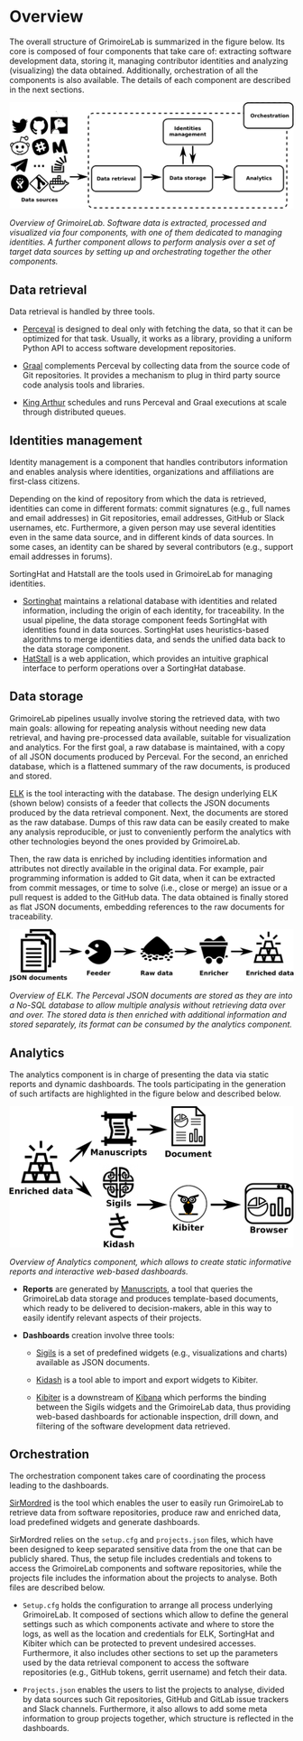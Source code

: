 # Overview

The overall structure of GrimoireLab is summarized in the figure below. Its core is composed of four components that take care of: extracting software development data, storing it, managing contributor identities and analyzing (visualizing) the data obtained. Additionally, orchestration of all the components is also available. The details of each component are described in the next sections.

![](../assets/grimoirelab-all.png)

*Overview of GrimoireLab. Software data is extracted, processed and visualized via four components, with one of them dedicated to managing identities. A further component allows to perform analysis over a set of target data sources by setting up and orchestrating together the other components.*
## Data retrieval

Data retrieval is handled by three tools. 

- [Perceval](https://github.com/chaoss/grimoirelab-perceval) is designed to deal only with fetching the data, so that it can be optimized for that task. Usually, it works as a library, providing a uniform Python API to access software development repositories. 

- [Graal](https://github.com/chaoss/grimoirelab-graal) complements Perceval by collecting data from the source code of Git repositories. It provides a mechanism to plug in third party source code analysis tools and libraries.

- [King Arthur](https://github.com/chaoss/grimoirelab-kingarthur) schedules and runs Perceval and Graal executions at scale through distributed queues.

## Identities management

Identity management is a component that handles contributors information and enables analysis where identities, organizations and affiliations are first-class citizens.

Depending on the kind of repository from which the data is retrieved, identities can come in different formats: commit signatures (e.g., full names and email addresses) in Git repositories, email addresses, GitHub or Slack usernames, etc. Furthermore, a given person may use several identities even in the same data source, and in different kinds of data sources. In some cases, an identity can be shared by several contributors (e.g., support email addresses in forums).

SortingHat and Hatstall are the tools used in GrimoireLab for managing identities. 

- [Sortinghat](https://github.com/chaoss/grimoirelab-sortinghat) maintains a relational database with identities and related information, including the origin of each identity, for traceability. In the usual pipeline, the data storage component feeds SortingHat with identities found in data sources. SortingHat uses heuristics-based algorithms to merge identities data, and sends the unified data back to the data storage component.
- [HatStall](https://github.com/chaoss/grimoirelab-hatstall) is a web application, which provides an intuitive graphical interface to perform operations over a SortingHat database.

## Data storage

GrimoireLab pipelines usually involve storing the retrieved data, with two main goals: allowing for repeating analysis without needing new data retrieval, and having pre-processed data available, suitable for visualization and analytics. For the first goal, a raw database is maintained, with a copy of all JSON documents produced by Perceval. For the second, an enriched database, which is a flattened summary of the raw documents, is produced and stored.

[ELK](https://github.com/chaoss/grimoirelab-elk) is the tool interacting with the database. The design underlying ELK (shown below) consists of a feeder that collects the JSON documents produced by the data retrieval component. Next, the documents are stored as the raw database. Dumps of this raw data can be easily created to make any analysis reproducible, or just to conveniently perform the analytics with other technologies beyond the ones provided by GrimoireLab.

Then, the raw data is enriched by including identities information and attributes not directly available in the original data. For example, pair programming information is added to Git data, when it can be extracted from commit messages, or time to solve (i.e., close or merge) an issue or a pull request is added to the GitHub data. The data obtained is finally stored as flat JSON documents, embedding references to the raw documents for traceability.

![](../assets/grimoirelab-data-storage.png)

*Overview of ELK. The Perceval JSON documents are stored as they are into a No-SQL database to allow multiple analysis without retrieving data over and over. The stored data is then enriched with additional information and stored separately, its format can be consumed by the analytics component.*

## Analytics

The analytics component is in charge of presenting the data via static reports and dynamic dashboards. The tools participating in the generation of such artifacts are highlighted in the figure below and described below.

![](../assets/grimoirelab-analytics.png)

*Overview of Analytics component, which allows to create static informative reports and interactive web-based dashboards.*

- **Reports** are generated by [Manuscripts](https://github.com/chaoss/grimoirelab-manuscripts), a tool that queries the GrimoireLab data storage and produces template-based documents, which ready to be delivered to decision-makers, able in this way to easily identify relevant aspects of their projects.

- **Dashboards** creation involve three tools:

  - [Sigils](https://github.com/chaoss/grimoirelab-sigils) is a set of predefined widgets (e.g., visualizations and charts) available as JSON documents.
  
  - [Kidash](https://github.com/chaoss/grimoirelab-kidash) is a tool able to import and export widgets to Kibiter.
  
  - [Kibiter](https://github.com/chaoss/grimoirelab-kibiter) is a downstream of [Kibana](https://github.com/elastic/kibana) which performs the binding between the Sigils widgets and the GrimoireLab data, thus providing web-based dashboards for actionable inspection, drill down, and filtering of the software development data retrieved.

## Orchestration

The orchestration component takes care of coordinating the process leading to the dashboards.

[SirMordred](https://github.com/chaoss/grimoirelab-sirmordred) is the tool which enables the user to easily run GrimoireLab to retrieve data from software repositories, produce raw and enriched data, load predefined widgets and generate dashboards.

SirMordred relies on the `setup.cfg` and `projects.json` files, which have been designed to keep separated sensitive data from the one that can be publicly shared. Thus, the setup file includes credentials and tokens to access the GrimoireLab components and software repositories, while the projects file includes the information about the projects to analyse. Both files are
described below.

- `Setup.cfg` holds the configuration to arrange all process underlying GrimoireLab. It composed of sections which allow to define the general settings such as which components activate and where to store the logs, as well as the location and credentials 
for ELK, SortingHat and Kibiter which can be protected to prevent undesired accesses. Furthermore, it also includes other sections to set up the parameters used by the data retrieval component to access the software repositories (e.g., GitHub tokens, gerrit username) and fetch their data.

- `Projects.json` enables the users to list the projects to analyse, divided by data sources such Git repositories, GitHub and GitLab issue trackers and Slack channels.
Furthermore, it also allows to add some meta information to group projects together, which structure is reflected in the dashboards.